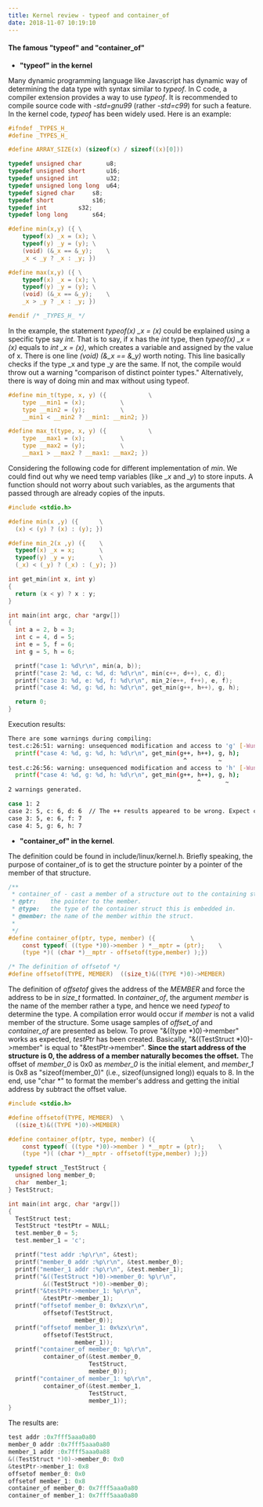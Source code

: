 ```yaml
---
title: Kernel review - typeof and container_of
date: 2018-11-07 10:19:10
---
```


#### **The famous "typeof" and "container_of"**

* **"typeof" in the kernel**

Many dynamic programming language like Javascript has dynamic way of determining the data type with syntax similar to *typeof*. In C code, a compiler extension provides a way to use *typeof*. It is recommended to compile source code with *-std=gnu99* (rather *-std=c99*) for such a feature. In the kernel code, *typeof* has been widely used. Here is an example:

```c
#ifndef _TYPES_H_
#define _TYPES_H_

#define ARRAY_SIZE(x) (sizeof(x) / sizeof((x)[0]))

typedef unsigned char		u8;
typedef unsigned short		u16;
typedef unsigned int		u32;
typedef unsigned long long	u64;
typedef signed char		s8;
typedef short			s16;
typedef int			s32;
typedef long long		s64;

#define min(x,y) ({ \
	typeof(x) _x = (x);	\
	typeof(y) _y = (y);	\
	(void) (&_x == &_y);	\
	_x < _y ? _x : _y; })

#define max(x,y) ({ \
	typeof(x) _x = (x);	\
	typeof(y) _y = (y);	\
	(void) (&_x == &_y);	\
	_x > _y ? _x : _y; })

#endif /* _TYPES_H_ */
```

In the example, the statement *typeof(x) _x = (x)* could be explained using a specific type say *int*. That is to say, if x has the *int* type, then *typeof(x) _x = (x)* equals to *int _x = (x)*, which creates a variable and assigned by the value of x. There is one line *(void) (&_x == &_y)* worth noting. This line basically checks if the type _x and type _y are the same. If not, the compile would throw out a warning "comparison of distinct pointer types." Alternatively, there is way of doing min and max without using typeof.

```c
#define min_t(type, x, y) ({			\
	type __min1 = (x);			\
	type __min2 = (y);			\
	__min1 < __min2 ? __min1: __min2; })

#define max_t(type, x, y) ({			\
	type __max1 = (x);			\
	type __max2 = (y);			\
	__max1 > __max2 ? __max1: __max2; })
```

Considering the following code for different implementation of *min*. We could find out why we need temp variables (like *_x* and *_y*) to store inputs. A function should not worry about such variables, as the arguments that passed through are already copies of the inputs.

```c
#include <stdio.h>

#define min(x ,y) ({      \
  (x) < (y) ? (x) : (y); })

#define min_2(x ,y) ({    \
  typeof(x) _x = x;       \
  typeof(y) _y = y;       \
  (_x) < (_y) ? (_x) : (_y); })

int get_min(int x, int y)
{
  return (x < y) ? x : y;
}

int main(int argc, char *argv[])
{
  int a = 2, b = 3;
  int c = 4, d = 5;
  int e = 5, f = 6;
  int g = 5, h = 6;

  printf("case 1: %d\r\n", min(a, b));
  printf("case 2: %d, c: %d, d: %d\r\n", min(c++, d++), c, d);
  printf("case 3: %d, e: %d, f: %d\r\n", min_2(e++, f++), e, f);
  printf("case 4: %d, g: %d, h: %d\r\n", get_min(g++, h++), g, h);

  return 0;
}
```

Execution results:

```bash
There are some warnings during compiling:
test.c:26:51: warning: unsequenced modification and access to 'g' [-Wunsequenced]
  printf("case 4: %d, g: %d, h: %d\r\n", get_min(g++, h++), g, h);
                                                  ^         ~
test.c:26:56: warning: unsequenced modification and access to 'h' [-Wunsequenced]
  printf("case 4: %d, g: %d, h: %d\r\n", get_min(g++, h++), g, h);
                                                      ^       ~
2 warnings generated.

case 1: 2
case 2: 5, c: 6, d: 6  // The ++ results appeared to be wrong. Expect c == 5.
case 3: 5, e: 6, f: 7
case 4: 5, g: 6, h: 7
```

* **"container_of" in the kernel**.

The definition could be found in include/linux/kernel.h. Briefly speaking, the purpose of container_of is to get the structure pointer by a pointer of the member of that structure.

```c
/**
 * container_of - cast a member of a structure out to the containing structure
 * @ptr:	the pointer to the member.
 * @type:	the type of the container struct this is embedded in.
 * @member:	the name of the member within the struct.
 *
 */
#define container_of(ptr, type, member) ({			\
	const typeof( ((type *)0)->member ) *__mptr = (ptr);	\
	(type *)( (char *)__mptr - offsetof(type,member) );})

/* The definition of offsetof */
#define offsetof(TYPE, MEMBER)	((size_t)&((TYPE *)0)->MEMBER)  
```
The definition of *offsetof* gives the address of the *MEMBER* and force the address to be in *size_t* formatted. In *container_of*, the argument *member* is the name of the member rather a type, and hence we need *typeof* to determine the type. A compilation error would occur if *member* is not a valid member of the structure. Some usage samples of *offset_of* and *container_of* are presented as below. To prove "&((type *)0)->member" works as expected, *testPtr* has been created. Basically, "&((TestStruct *)0)->member" is equal to "&testPtr->member". **Since the start address of the structure is 0, the address of a member naturally becomes the offset.** The offset of *member_0* is 0x0 as *member_0* is the initial element, and *member_1* is 0x8 as "sizeof(member_0)" (i.e., sizeof(unsigned long)) equals to 8. In the end, use "char *" to format the member's address and getting the initial address by subtract the offset value.

```c
#include <stdio.h>

#define offsetof(TYPE, MEMBER)	\
  ((size_t)&((TYPE *)0)->MEMBER)

#define container_of(ptr, type, member) ({			\
	const typeof( ((type *)0)->member ) *__mptr = (ptr);	\
	(type *)( (char *)__mptr - offsetof(type,member) );})

typedef struct _TestStruct {
  unsigned long member_0;
  char  member_1;
} TestStruct;

int main(int argc, char *argv[])
{
  TestStruct test;
  TestStruct *testPtr = NULL;
  test.member_0 = 5;
  test.member_1 = 'c';

  printf("test addr :%p\r\n", &test);
  printf("member_0 addr :%p\r\n", &test.member_0);
  printf("member_1 addr :%p\r\n", &test.member_1);
  printf("&((TestStruct *)0)->member_0: %p\r\n",
          &((TestStruct *)0)->member_0);
  printf("&testPtr->member_1: %p\r\n",
          &testPtr->member_1);
  printf("offsetof member_0: 0x%zx\r\n",
          offsetof(TestStruct,
                   member_0));
  printf("offsetof member_1: 0x%zx\r\n",
          offsetof(TestStruct,
                   member_1));
  printf("container_of member_0: %p\r\n",
          container_of(&test.member_0,
                       TestStruct,
                       member_0));
  printf("container_of member_1: %p\r\n",
          container_of(&test.member_1,
                       TestStruct,
                       member_1));
}
```

The results are:

```c
test addr :0x7fff5aaa0a80
member_0 addr :0x7fff5aaa0a80
member_1 addr :0x7fff5aaa0a88
&((TestStruct *)0)->member_0: 0x0
&testPtr->member_1: 0x8
offsetof member_0: 0x0
offsetof member_1: 0x8
container_of member_0: 0x7fff5aaa0a80
container_of member_1: 0x7fff5aaa0a80
```